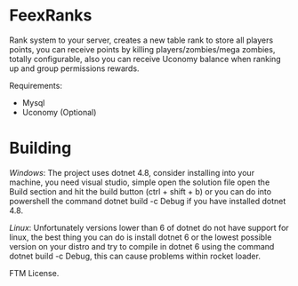 # FeexRanks
Rank system to your server, creates a new table rank to store all players points, you can receive points by killing players/zombies/mega zombies, totally configurable,
also you can receive Uconomy balance when ranking up and group permissions rewards.

Requirements:
- Mysql
- Uconomy (Optional)

# Building

*Windows*: The project uses dotnet 4.8, consider installing into your machine, you need visual studio, simple open the solution file open the Build section and hit the build button (ctrl + shift + b) or you can do into powershell the command dotnet build -c Debug if you have installed dotnet 4.8.

*Linux*: Unfortunately versions lower than 6 of dotnet do not have support for linux, the best thing you can do is install dotnet 6 or the lowest possible version on your distro and try to compile in dotnet 6 using the command dotnet build -c Debug, this can cause problems within rocket loader.

FTM License.
